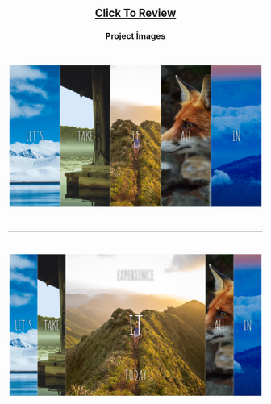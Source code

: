 <h2 align="center"><a href="https://atifsimsek.github.io/javascript-30-days-30-project/05-Javascript%20Image%20Gallery/index.html">Click To Review</a> </h2>

<h3 align="center">Project İmages</h3>
<br/>


<p align="center"><img  src="img1.png"  width="500" ></p>

<br/>

<hr/>

<br/>


<p align="center"><img  src="img2.png"  width="500" ></p>
